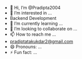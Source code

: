 - 👋 Hi, I’m @Pradipta2004
- 👀 I’m interested in ...
- Backend Development 
- 🌱 I’m currently learning ...
- 💞️ I’m looking to collaborate on ...
- 📫 How to reach me ...
- pradiptatakukdar2@gmail.com
- 😄 Pronouns: ...
- ⚡ Fun fact: ...

<!---
Pradipta2004/Pradipta2004 is a ✨ special ✨ repository because its `README.md` (this file) appears on your GitHub profile.
You can click the Preview link to take a look at your changes.
--->
